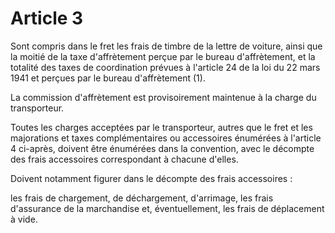 # Article 3

Sont compris dans le fret les frais de timbre de la lettre de voiture, ainsi que la moitié de la taxe d'affrètement perçue par le bureau d'affrètement, et la totalité des taxes de coordination prévues à l'article 24 de la loi du 22 mars 1941 et perçues par le bureau d'affrètement (1).

La commission d'affrètement est provisoirement maintenue à la charge du transporteur.

Toutes les charges acceptées par le transporteur, autres que le fret et les majorations et taxes complémentaires ou accessoires énumérées à l'article 4 ci-après, doivent être énumérées dans la convention, avec le décompte des frais accessoires correspondant à chacune d'elles.

Doivent notamment figurer dans le décompte des frais accessoires :

les frais de chargement, de déchargement, d'arrimage, les frais d'assurance de la marchandise et, éventuellement, les frais de déplacement à vide.
